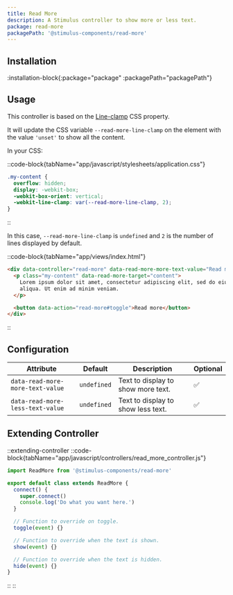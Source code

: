 ```yaml
---
title: Read More
description: A Stimulus controller to show more or less text.
package: read-more
packagePath: '@stimulus-components/read-more'
---
```


## Installation

:installation-block{:package="package" :packagePath="packagePath"}

## Usage

This controller is based on the [Line-clamp](https://developer.mozilla.org/en-US/docs/Web/CSS/-webkit-line-clamp) CSS property.

It will update the CSS variable `--read-more-line-clamp` on the element with the value `'unset'` to show all the content.

In your CSS:

::code-block{tabName="app/javascript/stylesheets/application.css"}

```css
.my-content {
  overflow: hidden;
  display: -webkit-box;
  -webkit-box-orient: vertical;
  -webkit-line-clamp: var(--read-more-line-clamp, 2);
}
```

::

In this case, `--read-more-line-clamp` is `undefined` and `2` is the number of lines displayed by default.

::code-block{tabName="app/views/index.html"}

```html
<div data-controller="read-more" data-read-more-more-text-value="Read more" data-read-more-less-text-value="Read less">
  <p class="my-content" data-read-more-target="content">
    Lorem ipsum dolor sit amet, consectetur adipiscing elit, sed do eiusmod tempor incididunt ut labore et dolore magna
    aliqua. Ut enim ad minim veniam.
  </p>

  <button data-action="read-more#toggle">Read more</button>
</div>
```

::

## Configuration

| Attribute                        | Default     | Description                        | Optional |
| -------------------------------- | ----------- | ---------------------------------- | -------- |
| `data-read-more-more-text-value` | `undefined` | Text to display to show more text. | ✅       |
| `data-read-more-less-text-value` | `undefined` | Text to display to show less text. | ✅       |

## Extending Controller

::extending-controller
::code-block{tabName="app/javascript/controllers/read_more_controller.js"}

```js
import ReadMore from '@stimulus-components/read-more'

export default class extends ReadMore {
  connect() {
    super.connect()
    console.log('Do what you want here.')
  }

  // Function to override on toggle.
  toggle(event) {}

  // Function to override when the text is shown.
  show(event) {}

  // Function to override when the text is hidden.
  hide(event) {}
}
```

::
::
